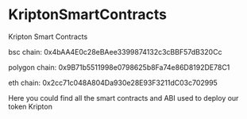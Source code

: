 # KriptonSmartContracts
Kripton Smart Contracts 

bsc chain: 0x4bAA4E0c28eBAee3399874132c3cBBF57dB320Cc

polygon chain: 0x9B71b5511998e0798625b8Fa74e86D8192DE78C1

eth chain: 0x2cc71c048A804Da930e28E93F3211dC03c702995

Here you could find all the smart contracts and ABI used to deploy our token Kripton
